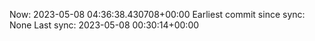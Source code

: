 Now: 2023-05-08 04:36:38.430708+00:00 Earliest commit since sync: None Last sync: 2023-05-08 00:30:14+00:00
